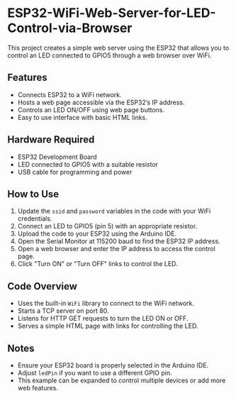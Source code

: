# ESP32-WiFi-Web-Server-for-LED-Control-via-Browser

This project creates a simple web server using the ESP32 that allows you to control an LED connected to GPIO5 through a web browser over WiFi.

## Features

- Connects ESP32 to a WiFi network.
- Hosts a web page accessible via the ESP32’s IP address.
- Controls an LED ON/OFF using web page buttons.
- Easy to use interface with basic HTML links.

## Hardware Required

- ESP32 Development Board
- LED connected to GPIO5 with a suitable resistor
- USB cable for programming and power

## How to Use

1. Update the `ssid` and `password` variables in the code with your WiFi credentials.
2. Connect an LED to GPIO5 (pin 5) with an appropriate resistor.
3. Upload the code to your ESP32 using the Arduino IDE.
4. Open the Serial Monitor at 115200 baud to find the ESP32 IP address.
5. Open a web browser and enter the IP address to access the control page.
6. Click "Turn ON" or "Turn OFF" links to control the LED.

## Code Overview

- Uses the built-in `WiFi` library to connect to the WiFi network.
- Starts a TCP server on port 80.
- Listens for HTTP GET requests to turn the LED ON or OFF.
- Serves a simple HTML page with links for controlling the LED.

## Notes

- Ensure your ESP32 board is properly selected in the Arduino IDE.
- Adjust `ledPin` if you want to use a different GPIO pin.
- This example can be expanded to control multiple devices or add more web features.



